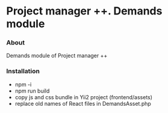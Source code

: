<h1>Project manager ++. Demands module</h1>
<h3>About</h3>
Demands module of Project manager ++ 
<h3>Installation</h3>
<ul>
<li>npm -i</li>
<li>npm run build</li>
<li>copy js and css bundle in Yii2 project (frontend/assets)</li>
<li>replace old names of React files in DemandsAsset.php</li>
</ul>

